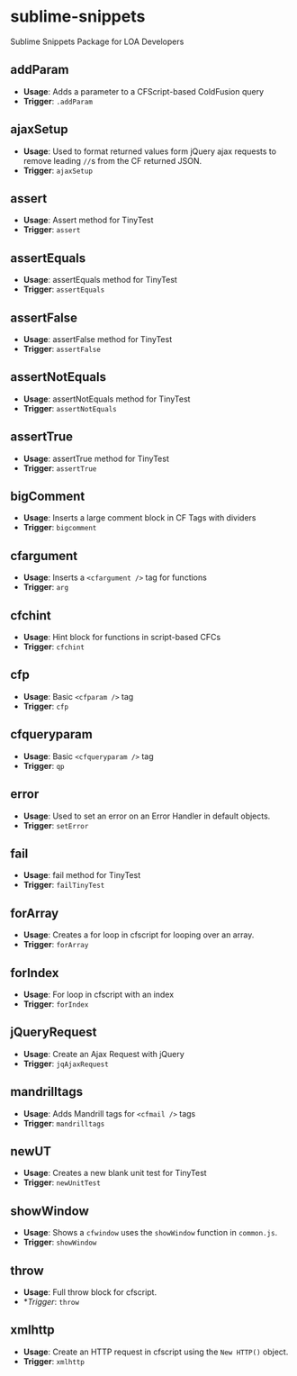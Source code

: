 sublime-snippets
================

Sublime Snippets Package for LOA Developers

## addParam
* **Usage**: Adds a parameter to a CFScript-based ColdFusion query
* **Trigger**: `.addParam`

## ajaxSetup
* **Usage**: Used to format returned values form jQuery ajax requests to remove leading `//`s from the CF returned JSON.
* **Trigger**: `ajaxSetup`

## assert
* **Usage**: Assert method for TinyTest
* **Trigger**: `assert`

## assertEquals
* **Usage**: assertEquals method for TinyTest
* **Trigger**: `assertEquals`

## assertFalse
* **Usage**: assertFalse method for TinyTest
* **Trigger**: `assertFalse`

## assertNotEquals
* **Usage**: assertNotEquals method for TinyTest
* **Trigger**: `assertNotEquals`

## assertTrue
* **Usage**: assertTrue method for TinyTest
* **Trigger**: `assertTrue`

## bigComment
* **Usage**: Inserts a large comment block in CF Tags with dividers
* **Trigger**: `bigcomment`

## cfargument
* **Usage**: Inserts a `<cfargument />` tag for functions
* **Trigger**: `arg`

## cfchint
* **Usage**: Hint block for functions in script-based CFCs
* **Trigger**: `cfchint`

## cfp
* **Usage**: Basic `<cfparam />` tag
* **Trigger**: `cfp`

## cfqueryparam
* **Usage**: Basic `<cfqueryparam />` tag
* **Trigger**: `qp`

## error
* **Usage**: Used to set an error on an Error Handler in default objects.
* **Trigger**: `setError`

## fail
* **Usage**: fail method for TinyTest
* **Trigger**: `failTinyTest`

## forArray
* **Usage**: Creates a for loop in cfscript for looping over an array.
* **Trigger**: `forArray`

## forIndex
* **Usage**: For loop in cfscript with an index
* **Trigger**: `forIndex`

## jQueryRequest
* **Usage**: Create an Ajax Request with jQuery
* **Trigger**: `jqAjaxRequest`

## mandrilltags
* **Usage**: Adds Mandrill tags for `<cfmail />` tags
* **Trigger**: `mandrilltags`

## newUT
* **Usage**: Creates a new blank unit test for TinyTest
* **Trigger**: `newUnitTest`

## showWindow
* **Usage**: Shows a `cfwindow` uses the `showWindow` function in `common.js`.
* **Trigger**: `showWindow`

## throw
* **Usage**: Full throw block for cfscript.
* **Trigger*: `throw`

## xmlhttp
* **Usage**: Create an HTTP request in cfscript using the `New HTTP()` object.
* **Trigger**: `xmlhttp`
